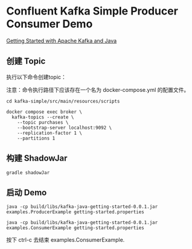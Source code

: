 # Confluent Kafka Simple Producer Consumer Demo

[Getting Started with Apache Kafka and Java](https://developer.confluent.io/get-started/java/)

## 创建 Topic

执行以下命令创建topic：

注意：命令执行路径下应该存在一个名为 docker-compose.yml 的配置文件。

```shell
cd kafka-simple/src/main/resources/scripts
```

```shell
docker compose exec broker \
  kafka-topics --create \
    --topic purchases \
    --bootstrap-server localhost:9092 \
    --replication-factor 1 \
    --partitions 1
```

## 构建 ShadowJar

```shell
gradle shadowJar
```

## 启动 Demo

```shell
java -cp build/libs/kafka-java-getting-started-0.0.1.jar examples.ProducerExample getting-started.properties

java -cp build/libs/kafka-java-getting-started-0.0.1.jar examples.ConsumerExample getting-started.properties
```

按下 ctrl-c 去结束 examples.ConsumerExample.